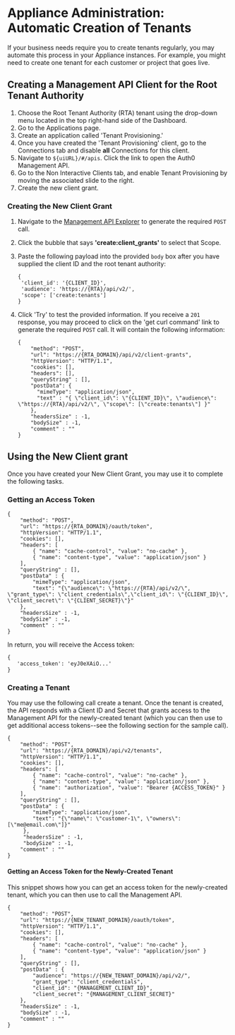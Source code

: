 # Appliance Administration: Automatic Creation of Tenants

If your business needs require you to create tenants regularly, you may automate this process in your Appliance instances. For example, you might need to create one tenant for each customer or project that goes live.

## Creating a Management API Client for the Root Tenant Authority

1. Choose the Root Tenant Authority (RTA) tenant using the drop-down menu located in the top right-hand side of the Dashboard.
2. Go to the Applications page.
3. Create an application called 'Tenant Provisioning.'
4. Once you have created the 'Tenant Provisioning' client, go to the Connections tab and disable **all** Connections for this client.
5. Navigate to `${uiURL}/#/apis`. Click the link to open the Auth0 Management API.
6. Go to the Non Interactive Clients tab, and enable Tenant Provisioning by moving the associated slide to the right.
7. Create the new client grant.

### Creating the New Client Grant

1. Navigate to the [Management API Explorer](/api/management/v2#!/Client_Grants/post_client_grants) to generate the required `POST` call.
2. Click the bubble that says **'create:client_grants'** to select that Scope.
3. Paste the following payload into the provided `body` box after you have supplied the client ID and the root tenant authority:
    ```text
    {
     'client_id': '{CLIENT_ID}',
     'audience': 'https://{RTA}/api/v2/',
     'scope': ['create:tenants']
    }
    ```
4. Click 'Try' to test the provided information. If you receive a `201` response, you may proceed to click on the 'get curl command' link to generate the required `POST` call. It will contain the following information:

    ```har
    {
        "method": "POST",
        "url": "https://{RTA_DOMAIN}/api/v2/client-grants",
        "httpVersion": "HTTP/1.1",
        "cookies": [],
        "headers": [],
        "queryString" : [],
        "postData": {
          "mimeType": "application/json",
          "text" : "{ \"client_id\": \"{CLIENT_ID}\", \"audience\": \"https://{RTA}/api/v2/\", \"scope\": [\"create:tenants\"] }"
        },
        "headersSize" : -1,
        "bodySize" : -1,
        "comment" : ""
    }
    ```

## Using the New Client grant

Once you have created your New Client Grant, you may use it to complete the following tasks.

### Getting an Access Token

```har
{
    "method": "POST",
    "url": "https://{RTA_DOMAIN}/oauth/token",
    "httpVersion": "HTTP/1.1",
    "cookies": [],
    "headers": [
        { "name": "cache-control", "value": "no-cache" },
        { "name": "content-type", "value": "application/json" }
    ],
    "queryString" : [],
    "postData" : {
        "mimeType": "application/json",
        "text": "{\"audience\": \"https://{RTA}/api/v2/\", \"grant_type\": \"client_credentials\",\"client_id\": \"{CLIENT_ID}\", \"client_secret\": \"{CLIENT_SECRET}\"}"
    },
    "headersSize" : -1,
    "bodySize" : -1,
    "comment" : ""
}
```

In return, you will receive the Access token:

```text
{
   'access_token': 'eyJ0eXAiO...'
}
```

### Creating a Tenant

You may use the following call create a tenant. Once the tenant is created, the API responds with a Client ID and Secret that grants access to the Management API for the newly-created tenant (which you can then use to get additional access tokens--see the following section for the sample call).

```har
{
    "method": "POST",
    "url": "https://{RTA_DOMAIN}/api/v2/tenants",
    "httpVersion": "HTTP/1.1",
    "cookies": [],
    "headers": [
        { "name": "cache-control", "value": "no-cache" },
        { "name": "content-type", "value": "application/json" },
        { "name": "authorization", "value": "Bearer {ACCESS_TOKEN}" }
    ],
    "queryString" : [],
    "postData" : {
        "mimeType": "application/json",
        "text": "{\"name\": \"customer-1\", \"owners\": [\"me@email.com\"]}"
     },
     "headersSize" : -1,
     "bodySize" : -1,
    "comment" : ""
}
```

#### Getting an Access Token for the Newly-Created Tenant

This snippet shows how you can get an access token for the newly-created tenant, which you can then use to call the Management API.

```har
{
    "method": "POST",
    "url": "https://{NEW_TENANT_DOMAIN}/oauth/token",
    "httpVersion": "HTTP/1.1",
    "cookies": [],
    "headers": [
        { "name": "cache-control", "value": "no-cache" },
        { "name": "content-type", "value": "application/json" }
    ],
    "queryString" : [],
    "postData" : {
        "audience": "https://{NEW_TENANT_DOMAIN}/api/v2/",
        "grant_type": "client_credentials",
        "client_id": "{MANAGEMENT_CLIENT_ID}",
        "client_secret": "{MANAGEMENT_CLIENT_SECRET}"
    },
    "headersSize" : -1,
    "bodySize" : -1,
    "comment" : ""
}
```
